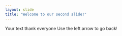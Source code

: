 ```yaml
---
layout: slide
title: "Welcome to our second slide!"
---
```

Your text thank everyone
Use the left arrow to go back!
